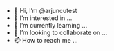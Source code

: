 - 👋 Hi, I’m @arjuncutest
- 👀 I’m interested in ...
- 🌱 I’m currently learning ...
- 💞️ I’m looking to collaborate on ...
- 📫 How to reach me ...

<!---
arjuncutest/arjuncutest is a ✨ special ✨ repository because its `README.md` (this file) appears on your GitHub profile.
You can click the Preview link to take a look at your changes.
--->
